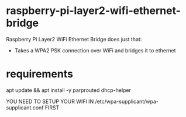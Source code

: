# raspberry-pi-layer2-wifi-ethernet-bridge
Raspberry Pi Layer2 WiFi Ethernet Bridge does just that:
- Takes a WPA2 PSK connection over WiFi and bridges it to ethernet

# requirements
apt update && apt install -y parprouted dhcp-helper


YOU NEED TO SETUP YOUR WIFI IN /etc/wpa-supplicant/wpa-supplicant.conf FIRST

